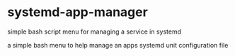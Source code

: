 # systemd-app-manager
simple bash script menu for managing a service in systemd

a simple bash menu to help manage an apps systemd unit configuration file
